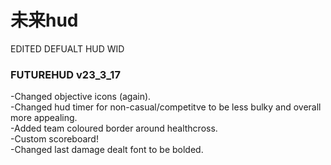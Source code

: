 # 未来hud

EDITED DEFUALT HUD WID

### FUTUREHUD v23_3_17  
-Changed objective icons (again).  
-Changed hud timer for non-casual/competitve to be less bulky and overall more appealing.  
-Added team coloured border around healthcross.  
-Custom scoreboard!  
-Changed last damage dealt font to be bolded.
